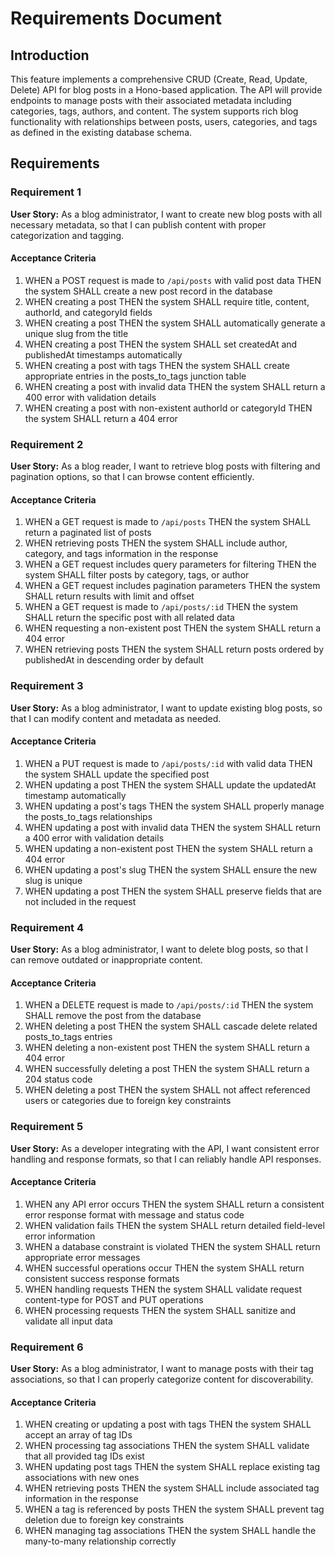 # Requirements Document

## Introduction

This feature implements a comprehensive CRUD (Create, Read, Update, Delete) API for blog posts in a Hono-based application. The API will provide endpoints to manage posts with their associated metadata including categories, tags, authors, and content. The system supports rich blog functionality with relationships between posts, users, categories, and tags as defined in the existing database schema.

## Requirements

### Requirement 1

**User Story:** As a blog administrator, I want to create new blog posts with all necessary metadata, so that I can publish content with proper categorization and tagging.

#### Acceptance Criteria

1. WHEN a POST request is made to `/api/posts` with valid post data THEN the system SHALL create a new post record in the database
2. WHEN creating a post THEN the system SHALL require title, content, authorId, and categoryId fields
3. WHEN creating a post THEN the system SHALL automatically generate a unique slug from the title
4. WHEN creating a post THEN the system SHALL set createdAt and publishedAt timestamps automatically
5. WHEN creating a post with tags THEN the system SHALL create appropriate entries in the posts_to_tags junction table
6. WHEN creating a post with invalid data THEN the system SHALL return a 400 error with validation details
7. WHEN creating a post with non-existent authorId or categoryId THEN the system SHALL return a 404 error

### Requirement 2

**User Story:** As a blog reader, I want to retrieve blog posts with filtering and pagination options, so that I can browse content efficiently.

#### Acceptance Criteria

1. WHEN a GET request is made to `/api/posts` THEN the system SHALL return a paginated list of posts
2. WHEN retrieving posts THEN the system SHALL include author, category, and tags information in the response
3. WHEN a GET request includes query parameters for filtering THEN the system SHALL filter posts by category, tags, or author
4. WHEN a GET request includes pagination parameters THEN the system SHALL return results with limit and offset
5. WHEN a GET request is made to `/api/posts/:id` THEN the system SHALL return the specific post with all related data
6. WHEN requesting a non-existent post THEN the system SHALL return a 404 error
7. WHEN retrieving posts THEN the system SHALL return posts ordered by publishedAt in descending order by default

### Requirement 3

**User Story:** As a blog administrator, I want to update existing blog posts, so that I can modify content and metadata as needed.

#### Acceptance Criteria

1. WHEN a PUT request is made to `/api/posts/:id` with valid data THEN the system SHALL update the specified post
2. WHEN updating a post THEN the system SHALL update the updatedAt timestamp automatically
3. WHEN updating a post's tags THEN the system SHALL properly manage the posts_to_tags relationships
4. WHEN updating a post with invalid data THEN the system SHALL return a 400 error with validation details
5. WHEN updating a non-existent post THEN the system SHALL return a 404 error
6. WHEN updating a post's slug THEN the system SHALL ensure the new slug is unique
7. WHEN updating a post THEN the system SHALL preserve fields that are not included in the request

### Requirement 4

**User Story:** As a blog administrator, I want to delete blog posts, so that I can remove outdated or inappropriate content.

#### Acceptance Criteria

1. WHEN a DELETE request is made to `/api/posts/:id` THEN the system SHALL remove the post from the database
2. WHEN deleting a post THEN the system SHALL cascade delete related posts_to_tags entries
3. WHEN deleting a non-existent post THEN the system SHALL return a 404 error
4. WHEN successfully deleting a post THEN the system SHALL return a 204 status code
5. WHEN deleting a post THEN the system SHALL not affect referenced users or categories due to foreign key constraints

### Requirement 5

**User Story:** As a developer integrating with the API, I want consistent error handling and response formats, so that I can reliably handle API responses.

#### Acceptance Criteria

1. WHEN any API error occurs THEN the system SHALL return a consistent error response format with message and status code
2. WHEN validation fails THEN the system SHALL return detailed field-level error information
3. WHEN a database constraint is violated THEN the system SHALL return appropriate error messages
4. WHEN successful operations occur THEN the system SHALL return consistent success response formats
5. WHEN handling requests THEN the system SHALL validate request content-type for POST and PUT operations
6. WHEN processing requests THEN the system SHALL sanitize and validate all input data

### Requirement 6

**User Story:** As a blog administrator, I want to manage posts with their tag associations, so that I can properly categorize content for discoverability.

#### Acceptance Criteria

1. WHEN creating or updating a post with tags THEN the system SHALL accept an array of tag IDs
2. WHEN processing tag associations THEN the system SHALL validate that all provided tag IDs exist
3. WHEN updating post tags THEN the system SHALL replace existing tag associations with new ones
4. WHEN retrieving posts THEN the system SHALL include associated tag information in the response
5. WHEN a tag is referenced by posts THEN the system SHALL prevent tag deletion due to foreign key constraints
6. WHEN managing tag associations THEN the system SHALL handle the many-to-many relationship correctly
